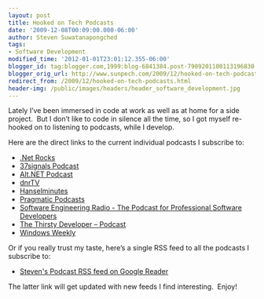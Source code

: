 ```yaml
---
layout: post
title: Hooked on Tech Podcasts
date: '2009-12-08T00:09:00.000-06:00'
author: Steven Suwatanapongched
tags:
- Software Development
modified_time: '2012-01-01T23:01:12.355-06:00'
blogger_id: tag:blogger.com,1999:blog-6841384.post-7909201100113196830
blogger_orig_url: http://www.sunpech.com/2009/12/hooked-on-tech-podcasts.html
redirect_from: /2009/12/hooked-on-tech-podcasts.html
header-img: /public/images/headers/header_software_development.jpg
---
```


Lately I’ve been immersed in code at work as well as at home for a side project.&#160; But I don’t like to code in silence all the time, so I got myself re-hooked on to listening to podcasts, while I develop.

Here are the direct links to the current individual podcasts I subscribe to:

<ul>   
  <li><a href="http://feeds.feedburner.com/netRocksFullMp3Downloads" target="_blank">.Net Rocks</a></li>    
  <li><a href="http://feeds.feedburner.com/37signals_podcast" target="_blank">37signals Podcast</a></li>    
  <li><a href="http://feeds.feedburner.com/altnetpodcast" target="_blank">Alt.NET Podcast</a></li>    
  <li><a href="http://feeds.feedburner.com/DnrtvWmv" target="_blank">dnrTV</a></li>
  <li><a href="http://feeds.feedburner.com/HanselminutesCompleteMP3" target="_blank">Hanselminutes</a></li>    
  <li><a href="http://pragprog.com/podcasts/feed.rss" target="_blank">Pragmatic Podcasts</a></li>    
  <li><a href="http://se-radio.net/rss" target="_blank">Software Engineering Radio - The Podcast for Professional Software Developers</a></li>    
  <li><a href="http://feeds.feedburner.com/ThirstyDeveloperPodcast" target="_blank">The Thirsty Developer – Podcast</a></li>    
  <li><a href="http://leoville.tv/podcasts/ww.xml" target="_blank">Windows Weekly</a></li>
</ul>

Or if you really trust my taste, here’s a single RSS feed to all the podcasts I subscribe to:

<ul>
  <li><a href="http://www.google.com/reader/public/atom/user%2F16938590580940313293%2Flabel%2FPodcasts" target="_blank">Steven's Podcast RSS feed on Google Reader</a></li>
</ul>

The latter link will get updated with new feeds I find interesting.&#160; Enjoy!
